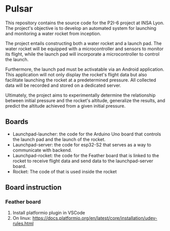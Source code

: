 
# Pulsar 

This repository contains the source code for the P2I-6 project at INSA Lyon. The project's objective is to develop an automated system for launching and monitoring a water rocket from inception.

The project entails constructing both a water rocket and a launch pad. The water rocket will be equipped with a microcontroller and sensors to monitor its flight, while the launch pad will incorporate a microcontroller to control the launch.

Furthermore, the launch pad must be activatable via an Android application. This application will not only display the rocket's flight data but also facilitate launching the rocket at a predetermined pressure. All collected data will be recorded and stored on a dedicated server.

Ultimately, the project aims to experimentally determine the relationship between initial pressure and the rocket's altitude, generalize the results, and predict the altitude achieved from a given initial pressure.


## Boards 

- Launchpad-launcher: the code for the Arduino Uno board that controls the launch pad and the launch of the rocket.
- Launchpad-server: the code for esp32-S2 that serves as a way to communicate with backend.
- Launchpad-rocket: the code for the Feather board that is linked to the rocket to receive flight data and send data to the launchpad-server board.
- Rocket: The code of that is used inside the rocket

## Board instruction 

### Feather board

1. Install platformio plugin in VSCode
2. On linux: https://docs.platformio.org/en/latest/core/installation/udev-rules.html 
